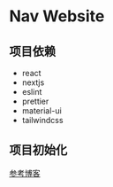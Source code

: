 # Nav Website

## 项目依赖

- react
- nextjs
- eslint
- prettier
- material-ui
- tailwindcss

## 项目初始化

[参考博客](https://paulintrognon.fr/blog/typescript-prettier-eslint-next-js)
